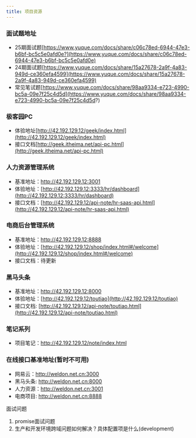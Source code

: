 ```yaml
---
title: 项目资源
---
```


### 面试题地址
* 25期面试题[https://www.yuque.com/docs/share/c06c78ed-6944-47e3-b6bf-bc5c5e0afd0e?](https://www.yuque.com/docs/share/c06c78ed-6944-47e3-b6bf-bc5c5e0afd0e)
* 24期面试题[https://www.yuque.com/docs/share/15a27678-2a9f-4a83-949d-ce360efa4599](https://www.yuque.com/docs/share/15a27678-2a9f-4a83-949d-ce360efa4599)
* 常见笔试题[https://www.yuque.com/docs/share/98aa9334-e723-4990-bc5a-09e7f25c4d5d](https://www.yuque.com/docs/share/98aa9334-e723-4990-bc5a-09e7f25c4d5d?)



### 极客园PC
* 体验地址[http://42.192.129.12/geek/index.html](http://42.192.129.12/geek/index.html)
* 接口文档[http://geek.itheima.net/api-pc.html](http://geek.itheima.net/api-pc.html)


### 人力资源管理系统

* 基准地址：http://42.192.129.12:3001
* 体验地址：[http://42.192.129.12:3333/hr/dashboard](http://42.192.129.12:3333/hr/dashboard)
* 接口文档：[http://42.192.129.12/api-note/hr-saas-api.html](http://42.192.129.12/api-note/hr-saas-api.html)


### 电商后台管理系统

* 基准地址：http://42.192.129.12:8888
* 体验地址：[http://42.192.129.12/shop/index.html#/welcome](http://42.192.129.12/shop/index.html#/welcome)
* 接口文档：待更新

### 黑马头条

* 基准地址：http://42.192.129.12:8000
* 体验地址：[http://42.192.129.12/toutiao](http://42.192.129.12/toutiao)
* 接口文档: [http://42.192.129.12/api-note/toutiao.html](http://42.192.129.12/api-note/toutiao.html)



### 笔记系列
* 项目笔记：http://42.192.129.12/note/index.html


### 在线接口基准地址(暂时不可用)
* 网易云：http://weldon.net.cn:3000
* 黑马头条:  http://weldon.net.cn:8000
* 人力资源：http://weldon.net.cn:3001
* 电商项目: http://weldon.net.cn:8888






面试问题
1. promise面试问题
2. 生产和开发环境跨域问题如何解决？具体配置项是什么(development)
